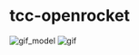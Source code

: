 # tcc-openrocket

![gif_model](https://media3.giphy.com/media/MlDLrTnHwdQK3oJmhV/giphy.gif?cid=790b7611b905a11a0cd569c886d3c65595fdc852f09e906f&rid=giphy.gif&ct=g)
![gif](https://media3.giphy.com/media/b2eW0Q6xJXvIcaxVPU/giphy.gif?cid=790b7611318fb0323861126144d8f8378778bd2691c03af6&rid=giphy.gif&ct=g)
